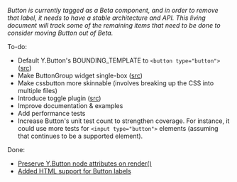*Button is currently tagged as a Beta component, and in order to remove that label, it needs to have a stable architecture and API.  This living document will track some of the remaining items that need to be done to consider moving Button out of Beta.*

To-do:
* Default Y.Button's BOUNDING_TEMPLATE to `<button type="button">` ([src](https://github.com/yui/yui3/pull/968#issuecomment-22223123))
* Make ButtonGroup widget single-box ([src](https://github.com/yui/yui3/pull/1125#issuecomment-24051371))
* Make cssbutton more skinnable (involves breaking up the CSS into multiple files)
* Introduce toggle plugin ([src](https://github.com/yui/yui3/blob/master/src/button/js/button.js#L183))
* Improve documentation & examples
* Add performance tests
* Increase Button's unit test count to strengthen coverage.  For instance, it could use more tests for `<input type="button">` elements (assuming that continues to be a supported element).

Done: 
* [Preserve Y.Button node attributes on render()](https://github.com/yui/yui3/pull/1125)
* [Added HTML support for Button labels](https://github.com/yui/yui3/pull/1163)